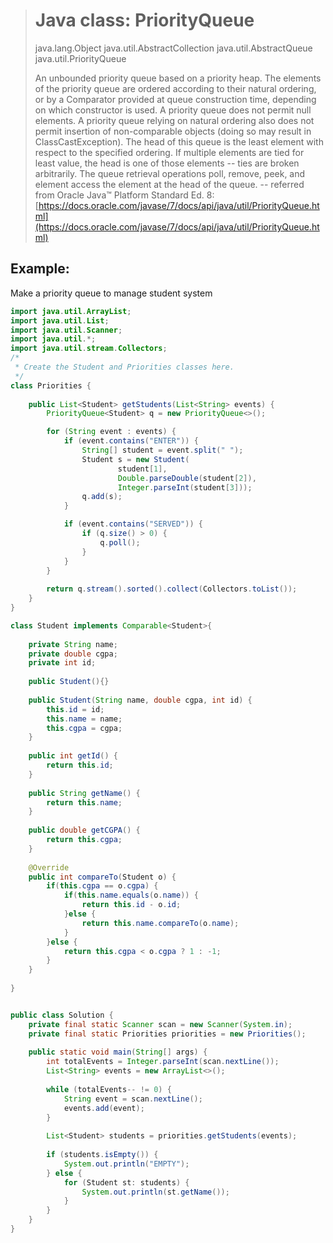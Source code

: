 > # Java class: PriorityQueue
> 
> java.lang.Object
>   java.util.AbstractCollection<E>
>       java.util.AbstractQueue<E>
>           java.util.PriorityQueue<E>
> 
> An unbounded priority queue based on a priority heap. The elements of the priority queue are ordered according to their natural ordering, or by a Comparator provided at queue construction time, depending on which constructor is used. A priority queue does not permit null elements. A priority queue relying on natural ordering also does not permit insertion of non-comparable objects (doing so may result in ClassCastException).
> The head of this queue is the least element with respect to the specified ordering. If multiple elements are tied for least value, the head is one of those elements -- ties are broken arbitrarily. The queue retrieval operations poll, remove, peek, and element access the element at the head of the queue.
-- referred from Oracle Java™ Platform Standard Ed. 8:[https://docs.oracle.com/javase/7/docs/api/java/util/PriorityQueue.html](https://docs.oracle.com/javase/7/docs/api/java/util/PriorityQueue.html)

## Example:
Make a priority queue to manage student system

```java
import java.util.ArrayList;
import java.util.List;
import java.util.Scanner;
import java.util.*;
import java.util.stream.Collectors;
/*
 * Create the Student and Priorities classes here.
 */
class Priorities {
    
    public List<Student> getStudents(List<String> events) {
        PriorityQueue<Student> q = new PriorityQueue<>();

        for (String event : events) {
            if (event.contains("ENTER")) {
                String[] student = event.split(" ");
                Student s = new Student(
                        student[1],
                        Double.parseDouble(student[2]),
                        Integer.parseInt(student[3]));
                q.add(s);
            }

            if (event.contains("SERVED")) {
                if (q.size() > 0) {
                    q.poll();
                }
            }
        }
        
        return q.stream().sorted().collect(Collectors.toList());
    }
}

class Student implements Comparable<Student>{
    
    private String name;
    private double cgpa;
    private int id;
    
    public Student(){}
    
    public Student(String name, double cgpa, int id) {
        this.id = id;
        this.name = name;
        this.cgpa = cgpa;
    }
    
    public int getId() {
        return this.id;
    }
    
    public String getName() {
        return this.name;
    }
    
    public double getCGPA() {
        return this.cgpa;
    }
    
    @Override
    public int compareTo(Student o) {
        if(this.cgpa == o.cgpa) {
            if(this.name.equals(o.name)) {
                return this.id - o.id;
            }else {
                return this.name.compareTo(o.name);
            }
        }else {
            return this.cgpa < o.cgpa ? 1 : -1;
        }
    }
    
}


public class Solution {
    private final static Scanner scan = new Scanner(System.in);
    private final static Priorities priorities = new Priorities();
    
    public static void main(String[] args) {
        int totalEvents = Integer.parseInt(scan.nextLine());    
        List<String> events = new ArrayList<>();
        
        while (totalEvents-- != 0) {
            String event = scan.nextLine();
            events.add(event);
        }
        
        List<Student> students = priorities.getStudents(events);
        
        if (students.isEmpty()) {
            System.out.println("EMPTY");
        } else {
            for (Student st: students) {
                System.out.println(st.getName());
            }
        }
    }
}
```